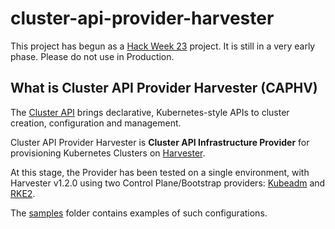 # cluster-api-provider-harvester

This project has begun as a [Hack Week 23](https://hackweek.opensuse.org/23/projects/cluster-api-provider-for-harvester) project. It is still in a very early phase. Please do not use in Production.

## What is Cluster API Provider Harvester (CAPHV)

The [Cluster API](https://cluster-api.sigs.k8s.io/) brings declarative, Kubernetes-style APIs to cluster creation, configuration and management.

Cluster API Provider Harvester is __Cluster API Infrastructure Provider__ for provisioning Kubernetes Clusters on [Harvester](https://harvesterhci.io/).

At this stage, the Provider has been tested on a single environment, with Harvester v1.2.0 using two Control Plane/Bootstrap providers: [Kubeadm](https://github.com/kubernetes-sigs/cluster-api/tree/main/controlplane/kubeadm) and [RKE2](https://github.com/rancher-sandbox/cluster-api-provider-rke2).

The [samples](./samples/) folder contains examples of such configurations.
